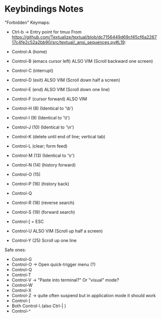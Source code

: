 # Keybindings Notes

"Forbidden" Keymaps:
- Ctrl-b -> Entry point for tmux
From <https://github.com/Textualize/textual/blob/dc7156449d69cf45cf6a226717c4fe2c52a2bb90/src/textual/_ansi_sequences.py#L19>:

- Control-A (home)
- Control-B (emacs cursor left) ALSO VIM (Scroll backward one screen)
- Control-C (interrupt)
- Control-D (exit) ALSO VIM (Scroll down half a screen)
- Control-E (end) ALSO VIM (Scroll down one line)
- Control-F (cursor forward) ALSO VIM
- Control-H (8) (Identical to '\b')
- Control-I (9) (Identical to '\t')
- Control-J (10) (Identical to '\n')
- Control-K (delete until end of line; vertical tab)
- Control-L (clear; form feed)
- Control-M (13) (Identical to '\r')
- Control-N (14) (history forward)
- Control-O (15)
- Control-P (16) (history back)
- Control-Q
- Control-R (18) (reverse search)
- Control-S (19) (forward search)
- Control-[ = ESC
- Control-U ALSO VIM (Scroll up half a screen)
- Control-Y (25) Scroll up one line

Safe ones:
- Control-G
- Control-O -> Open quick-trigger menu (?)
- Control-Q
- Control-T
- Control-V -> "Paste into terminal?" Or "visual" mode?
- Control-W
- Control-X
- Control-Z -> quite often suspend but in application mode it should work
- Control-]
- Both Control-\ (also Ctrl-| )
- Control-^


